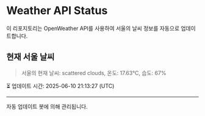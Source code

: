 
# Weather API Status

이 리포지토리는 OpenWeather API를 사용하여 서울의 날씨 정보를 자동으로 업데이트합니다.

## 현재 서울 날씨
> 서울의 현재 날씨: scattered clouds, 온도: 17.63°C, 습도: 67%

⏳ 업데이트 시간: 2025-06-10 21:13:27 (UTC)

---
자동 업데이트 봇에 의해 관리됩니다.
